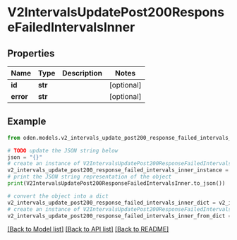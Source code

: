 # V2IntervalsUpdatePost200ResponseFailedIntervalsInner


## Properties

Name | Type | Description | Notes
------------ | ------------- | ------------- | -------------
**id** | **str** |  | [optional] 
**error** | **str** |  | [optional] 

## Example

```python
from oden.models.v2_intervals_update_post200_response_failed_intervals_inner import V2IntervalsUpdatePost200ResponseFailedIntervalsInner

# TODO update the JSON string below
json = "{}"
# create an instance of V2IntervalsUpdatePost200ResponseFailedIntervalsInner from a JSON string
v2_intervals_update_post200_response_failed_intervals_inner_instance = V2IntervalsUpdatePost200ResponseFailedIntervalsInner.from_json(json)
# print the JSON string representation of the object
print(V2IntervalsUpdatePost200ResponseFailedIntervalsInner.to_json())

# convert the object into a dict
v2_intervals_update_post200_response_failed_intervals_inner_dict = v2_intervals_update_post200_response_failed_intervals_inner_instance.to_dict()
# create an instance of V2IntervalsUpdatePost200ResponseFailedIntervalsInner from a dict
v2_intervals_update_post200_response_failed_intervals_inner_from_dict = V2IntervalsUpdatePost200ResponseFailedIntervalsInner.from_dict(v2_intervals_update_post200_response_failed_intervals_inner_dict)
```
[[Back to Model list]](../README.md#documentation-for-models) [[Back to API list]](../README.md#documentation-for-api-endpoints) [[Back to README]](../README.md)


